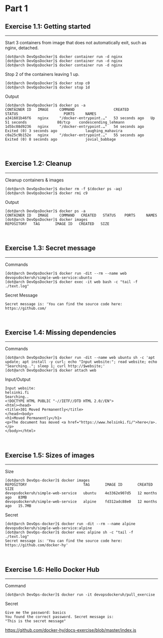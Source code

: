 # Part 1

## Exercise 1.1: Getting started

---

Start 3 containers from image that does not automatically exit, such as nginx, detached.

```console
[dot@arch DevOpsDocker]$ docker container run -d nginx
[dot@arch DevOpsDocker]$ docker container run -d nginx
[dot@arch DevOpsDocker]$ docker container run -d nginx
```

Stop 2 of the containers leaving 1 up.

```console
[dot@arch DevOpsDocker]$ docker stop c0
[dot@arch DevOpsDocker]$ docker stop 1d
```

Output

```console
[dot@arch DevOpsDocker]$ docker ps -a
CONTAINER ID   IMAGE     COMMAND                  CREATED          STATUS                     PORTS     NAMES
a341601b46f6   nginx     "/docker-entrypoint.…"   53 seconds ago   Up 51 seconds              80/tcp    condescending_lehmann
1d5bc08d9236   nginx     "/docker-entrypoint.…"   54 seconds ago   Exited (0) 3 seconds ago             laughing_mahavira
c0a25c9b152e   nginx     "/docker-entrypoint.…"   55 seconds ago   Exited (0) 8 seconds ago             jovial_babbage
```

<br>

## Exercise 1.2: Cleanup

---

Cleanup containers & images

```console
[dot@arch DevOpsDocker]$ docker rm -f $(docker ps -aq)
[dot@arch DevOpsDocker]$ docker rmi c9
```

Output

```console
[dot@arch DevOpsDocker]$ docker ps -a
CONTAINER ID   IMAGE     COMMAND   CREATED   STATUS    PORTS     NAMES
[dot@arch DevOpsDocker]$ docker images
REPOSITORY   TAG       IMAGE ID   CREATED   SIZE
```

<br>

## Exercise 1.3: Secret message

---

Commands

```console
[dot@arch DevOpsDocker]$ docker run -dit --rm --name web devopsdockeruh/simple-web-service:ubuntu
[dot@arch DevOpsDocker]$ docker exec -it web bash -c "tail -f ./text.log"
```

Secret Message

```console
Secret message is: 'You can find the source code here: https://github.com/
```

<br>

## Exercise 1.4: Missing dependencies

---

Commands

```console
[dot@arch DevOpsDocker]$ docker run -dit --name web ubuntu sh -c 'apt update; apt install -y curl; echo "Input website:"; read website; echo "Searching.."; sleep 1; curl http://$website;'
[dot@arch DevOpsDocker]$ docker attach web
```

Input/Output

```console
Input website:
helsinki.fi
Searching..
<!DOCTYPE HTML PUBLIC "-//IETF//DTD HTML 2.0//EN">
<html><head>
<title>301 Moved Permanently</title>
</head><body>
<h1>Moved Permanently</h1>
<p>The document has moved <a href="https://www.helsinki.fi/">here</a>.</p>
</body></html>
```

<br>

## Exercise 1.5: Sizes of images

---

Size

```console
[dot@arch DevOps-docker]$ docker images
REPOSITORY                          TAG       IMAGE ID       CREATED         SIZE
devopsdockeruh/simple-web-service   ubuntu    4e3362e907d5   12 months ago   83MB
devopsdockeruh/simple-web-service   alpine    fd312adc88e0   12 months ago   15.7MB
```

Secret

```console
[dot@arch DevOps-docker]$ docker run -dit --rm --name alpine devopsdockeruh/simple-web-service:alpine
[dot@arch DevOps-docker]$ docker exec alpine sh -c "tail -f ./text.log"
Secret message is: 'You can find the source code here: https://github.com/docker-hy'
```

<br>

## Exercise 1.6: Hello Docker Hub

---

Command

```console
[dot@arch DevOps-docker]$ docker run -it devopsdockeruh/pull_exercise
```

Secret

```console
Give me the password: basics
You found the correct password. Secret message is:
"This is the secret message"
```

https://github.com/docker-hy/docs-exercise/blob/master/index.js
